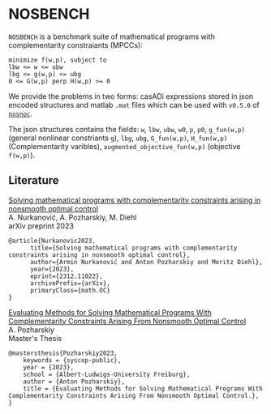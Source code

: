 # NOSBENCH
`NOSBENCH` is a benchmark suite of mathematical programs with complementarity constraiants (MPCCs):
```
minimize f(w,p), subject to
lbw <= w <= ubw
lbg <= g(w,p) <= ubg
0 <= G(w,p) perp H(w,p) >= 0
```
We provide the problems in two forms: casADi expressions stored in json encoded structures and matlab `.mat` files which can be used with `v0.5.0` of [`nosnoc`](https://github.com/nurkanovic/nosnoc).

The json structures contains the fields: `w`, `lbw`, `ubw`, `w0`, `p`, `p0`, `g_fun(w,p)` (general nonlinear constriants `g`), `lbg`, `ubg`, `G_fun(w,p)`, `H_fun(w,p)` (Complementarity varibles), `augmented_objective_fun(w,p)` (objective `f(w,p)`).

## Literature
[Solving mathematical programs with complementarity constraints arising in nonsmooth optimal control](https://arxiv.org/abs/2312.11022) \
A. Nurkanović, A. Pozharskiy, M. Diehl \
arXiv preprint 2023
```
@article{Nurkanovic2023,
      title={Solving mathematical programs with complementarity constraints arising in nonsmooth optimal control}, 
      author={Armin Nurkanović and Anton Pozharskiy and Moritz Diehl},
      year={2023},
      eprint={2312.11022},
      archivePrefix={arXiv},
      primaryClass={math.OC}
}
```

[Evaluating Methods for Solving Mathematical Programs With Complementarity Constraints Arising From Nonsmooth Optimal Control](https://publications.syscop.de/Pozharskiy2023.pdf) \
A. Pozharskiy \
Master's Thesis
```
@mastersthesis{Pozharskiy2023,
	keywords = {syscop-public},
	year = {2023},
	school = {Albert-Ludwigs-University Freiburg},
	author = {Anton Pozharskiy},
	title = {Evaluating Methods for Solving Mathematical Programs With Complementarity Constraints Arising From Nonsmooth Optimal Control.},
}
```
